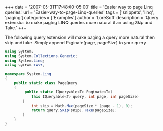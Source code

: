 +++
date = '2007-05-31T17:48:00-05:00'
title = 'Easier way to page Linq queries.'
url = 'Easier-way-to-page-Linq-queries'
tags = ['snippets', 'linq', 'paging']
categories = ['Examples']
author = 'LoreSoft'
description = 'Query extension to make paging LINQ queries more natural than using Skip and Take.'
+++

The following query extension will make paging a query more natural then skip and take. Simply append Paginate(page, pageSize) to your query.

```csharp
using System;
using System.Collections.Generic;
using System.Linq;
using System.Text;

namespace System.Linq
{
    public static class PageQuery
    {
         public static IQueryable<T> Paginate<T>(
            this IQueryable<T> query, int page, int pageSize)
        {
            int skip = Math.Max(pageSize * (page - 1), 0);
            return query.Skip(skip).Take(pageSize);
        }
    }
} 
```
